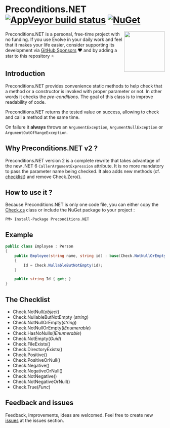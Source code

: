 # Preconditions.NET [![AppVeyor build status](https://ci.appveyor.com/api/projects/status/p1qsj8wt27023w0u/branch/master?svg=true)](https://ci.appveyor.com/project/lecaillon/preconditions/branch/master) [![NuGet](https://buildstats.info/nuget/Preconditions.NET)](https://www.nuget.org/packages/Preconditions.NET)
<img align="right" width="128px" height="128px" src="https://raw.githubusercontent.com/lecaillon/Preconditions/master/logo128.png">

Preconditions.NET is a personal, free-time project with no funding. If you use Evolve in your daily work and feel that it makes your life easier, consider supporting its development via [GitHub Sponsors](https://github.com/sponsors/lecaillon) :heart: and by adding a star to this repository :star:

## Introduction

Preconditions.NET provides convenience static methods to help check that a method or a constructor is invoked with proper parameter or not. In other words it checks the *pre-conditions*. The goal of this class is to improve readability of code.

Preconditions.NET returns the tested value on success, allowing to check and call a method at the same time.

On failure it **always** throws an `ArgumentException`, `ArgumentNullException` or `ArgumentOutOfRangeException`.

## Why Preconditions.NET v2 ?

Preconditions.NET version 2 is a complete rewrite that takes advantage of the new .NET 6 `CallerArgumentExpression` attribute.
It is no more mandatory to pass the parameter name being checked.
It also adds new methods (cf. [checklist](#the-checklist)) and remove Check.Zero().

## How to use it ?

Because Preconditions.NET is only one code file, you can either copy the [Check.cs](https://github.com/lecaillon/Preconditions/blob/master/src/Preconditions/Check.cs) class or include the NuGet package to your project :
```
PM> Install-Package Preconditions.NET
```

## Example

```c#
public class Employee : Person
{
    public Employee(string name, string id) : base(Check.NotNullOrEmpty(name))
    {
        Id = Check.NullableButNotEmpty(id);
    }

    public string Id { get; }
}
```

## The Checklist

- Check.NotNull(*object*)
- Check.NullableButNotEmpty (*string*)
- Check.NotNullOrEmpty(*string*)
- Check.NotNullOrEmpty(*IEnumerable*)
- Check.HasNoNulls(*IEnumerable*)
- Check.NotEmpty(*Guid*)
- Check.FileExists()
- Check.DirectoryExists()
- Check.Positive()
- Check.PositiveOrNull()
- Check.Negative()
- Check.NegativeOrNull()
- Check.NotNegative()
- Check.NotNegativeOrNull()
- Check.True(*Func<bool>*)

## Feedback and issues
Feedback, improvements, ideas are welcomed.
Feel free to create new [issues](https://github.com/lecaillon/Preconditions/issues) at the issues section.
